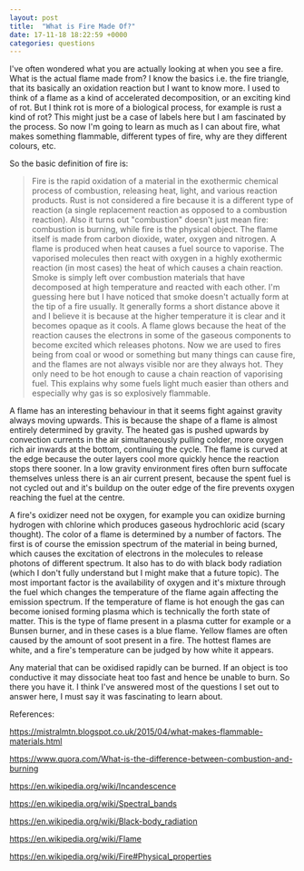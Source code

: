 ```yaml
---
layout: post
title:  "What is Fire Made Of?"
date: 17-11-18 18:22:59 +0000
categories: questions
---
```

I've often wondered what you are actually looking at when you see a fire. What is the actual flame made from? I know the basics i.e. the fire triangle, that its basically an oxidation reaction but I want to know more. I used to think of a flame as a kind of accelerated decomposition, or an exciting kind of rot. But I think rot is more of a biological process, for example is rust a kind of rot? This might just be a case of labels here but I am fascinated by the process. So now I'm going to learn as much as I can about fire, what makes something flammable, different types of fire, why are they different colours, etc.

So the basic definition of fire is: 
> Fire is the rapid oxidation of a material in the exothermic chemical process of combustion, releasing heat, light, and various reaction products.
Rust is not considered a fire because it is a different type of reaction (a single replacement reaction as opposed to a combustion reaction). Also it turns out "combustion" doesn't just mean fire: combustion is burning, while fire is the physical object. The flame itself is made from carbon dioxide, water, oxygen and nitrogen. A flame is produced when heat causes a fuel source to vaporise. The vaporised molecules then react with oxygen in a highly exothermic reaction (in most cases) the heat of which causes a chain reaction. Smoke is simply left over combustion materials that have decomposed at high temperature and reacted with each other. I'm guessing here but I have noticed that smoke doesn't actually form at the tip of a fire usually. It generally forms a short distance above it and I believe it is because at the higher temperature it is clear and it becomes opaque as it cools. A flame glows because the heat of the reaction causes the electrons in some of the gaseous components to become excited which releases photons. Now we are used to fires being from coal or wood or something but many things can cause fire, and the flames are not always visible nor are they always hot. They only need to be hot enough to cause a chain reaction of vaporising fuel. This explains why some fuels light much easier than others and especially why gas is so explosively flammable. 

A flame has an interesting behaviour in that it seems fight against gravity always moving upwards. This is because the shape of a flame is almost entirely determined by gravity. The heated gas is pushed upwards by convection currents in the air simultaneously pulling colder, more oxygen rich air inwards at the bottom, continuing the cycle. The flame is curved at the edge because the outer layers cool more quickly hence the reaction stops there sooner. In a low gravity environment fires often burn suffocate themselves unless there is an air current present, because the spent fuel is not cycled out and it's buildup on the outer edge of the fire prevents oxygen reaching the fuel at the centre.

A fire's oxidizer need not be oxygen, for example you can oxidize burning hydrogen with chlorine which produces gaseous hydrochloric acid (scary thought). The color of a flame is determined by a number of factors. The first is of course the emission spectrum of the material in being burned, which causes the excitation of electrons in the molecules to release photons of different spectrum. It also has to do with black body radiation (which I don't fully understand but I might make that a future topic). The most important factor is the availability of oxygen and it's mixture through the fuel which changes the temperature of the flame again affecting the emission spectrum. If the temperature of flame is hot enough the gas can become ionised forming plasma which is technically the forth state of matter. This is the type of flame present in a plasma cutter for example or a Bunsen burner, and in these cases is a blue flame. Yellow flames are often caused by the amount of soot present in a fire. The hottest flames are white, and a fire's temperature can be judged by how white it appears.

Any material that can be oxidised rapidly can be burned. If an object is too conductive it may dissociate heat too fast and hence be unable to burn. So there you have it. I think I've answered most of the questions I set out to answer here, I must say it was fascinating to learn about.

References:

<https://mistralmtn.blogspot.co.uk/2015/04/what-makes-flammable-materials.html>

<https://www.quora.com/What-is-the-difference-between-combustion-and-burning>

<https://en.wikipedia.org/wiki/Incandescence>

<https://en.wikipedia.org/wiki/Spectral_bands>

<https://en.wikipedia.org/wiki/Black-body_radiation>

<https://en.wikipedia.org/wiki/Flame>

<https://en.wikipedia.org/wiki/Fire#Physical_properties>
